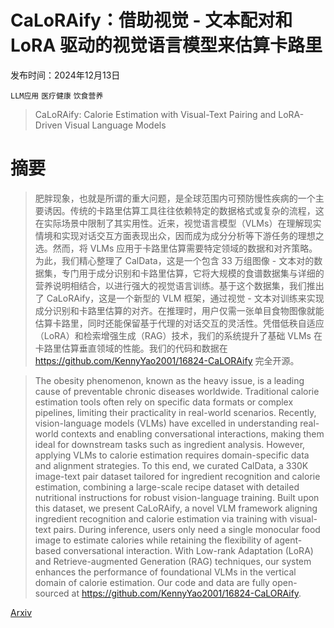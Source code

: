 # CaLoRAify：借助视觉 - 文本配对和 LoRA 驱动的视觉语言模型来估算卡路里

发布时间：2024年12月13日

`LLM应用` `医疗健康` `饮食营养`

> CaLoRAify: Calorie Estimation with Visual-Text Pairing and LoRA-Driven Visual Language Models

# 摘要

> 肥胖现象，也就是所谓的重大问题，是全球范围内可预防慢性疾病的一个主要诱因。传统的卡路里估算工具往往依赖特定的数据格式或复杂的流程，这在实际场景中限制了其实用性。近来，视觉语言模型（VLMs）在理解现实情境和实现对话交互方面表现出众，因而成为成分分析等下游任务的理想之选。然而，将 VLMs 应用于卡路里估算需要特定领域的数据和对齐策略。为此，我们精心整理了 CalData，这是一个包含 33 万组图像 - 文本对的数据集，专门用于成分识别和卡路里估算，它将大规模的食谱数据集与详细的营养说明相结合，以进行强大的视觉语言训练。基于这个数据集，我们推出了 CaLoRAify，这是一个新型的 VLM 框架，通过视觉 - 文本对训练来实现成分识别和卡路里估算的对齐。在推理时，用户仅需一张单目食物图像就能估算卡路里，同时还能保留基于代理的对话交互的灵活性。凭借低秩自适应（LoRA）和检索增强生成（RAG）技术，我们的系统提升了基础 VLMs 在卡路里估算垂直领域的性能。我们的代码和数据在 https://github.com/KennyYao2001/16824-CaLORAify 完全开源。

> The obesity phenomenon, known as the heavy issue, is a leading cause of preventable chronic diseases worldwide. Traditional calorie estimation tools often rely on specific data formats or complex pipelines, limiting their practicality in real-world scenarios. Recently, vision-language models (VLMs) have excelled in understanding real-world contexts and enabling conversational interactions, making them ideal for downstream tasks such as ingredient analysis. However, applying VLMs to calorie estimation requires domain-specific data and alignment strategies. To this end, we curated CalData, a 330K image-text pair dataset tailored for ingredient recognition and calorie estimation, combining a large-scale recipe dataset with detailed nutritional instructions for robust vision-language training. Built upon this dataset, we present CaLoRAify, a novel VLM framework aligning ingredient recognition and calorie estimation via training with visual-text pairs. During inference, users only need a single monocular food image to estimate calories while retaining the flexibility of agent-based conversational interaction. With Low-rank Adaptation (LoRA) and Retrieve-augmented Generation (RAG) techniques, our system enhances the performance of foundational VLMs in the vertical domain of calorie estimation. Our code and data are fully open-sourced at https://github.com/KennyYao2001/16824-CaLORAify.

[Arxiv](https://arxiv.org/abs/2412.09936)